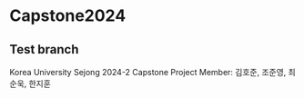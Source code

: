 # Capstone2024
## Test branch
Korea University Sejong 2024-2 Capstone Project
Member: 김호준, 조준영, 최순욱, 한지훈